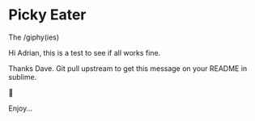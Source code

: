 # Picky Eater 

The /giphy(ies)

Hi Adrian, this is a test to see if all works fine.

Thanks Dave. Git pull upstream to get this message on your README in sublime.

:tada:

Enjoy… 
